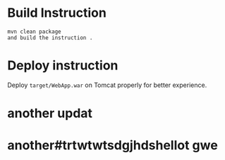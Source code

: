 

# Build Instruction


```
mvn clean package
and build the instruction .
```

# Deploy instruction

Deploy ```target/WebApp.war``` on Tomcat properly for better experience.
# another updat
# another#trtwtwtsdgjhdshellot gwe
